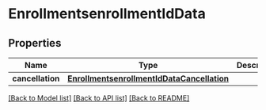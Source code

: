 # EnrollmentsenrollmentIdData

## Properties
Name | Type | Description | Notes
------------ | ------------- | ------------- | -------------
**cancellation** | [**EnrollmentsenrollmentIdDataCancellation**](EnrollmentsenrollmentIdDataCancellation.md) |  | 

[[Back to Model list]](../README.md#documentation-for-models) [[Back to API list]](../README.md#documentation-for-api-endpoints) [[Back to README]](../README.md)

